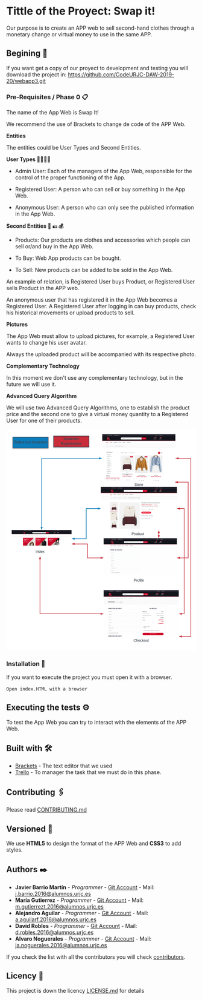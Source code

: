 # Tittle of the Proyect: Swap it!

Our purpose is to create an APP web to sell second-hand clothes through a monetary change or virtual money to use in the same APP.

## Begining 🚀

If you want get a copy of our proyect to development and testing you will download the project in: https://github.com/CodeURJC-DAW-2019-20/webapp3.git


### Pre-Requisites / Phase 0 📋

The name of the App Web is Swap It!

We recommend the use of Brackets to change de code of the APP Web.

**Entities**

The entities could be User Types and Second Entities.

**User Types 👨‍💼👩‍💼**

* Admin User: Each of the managers of the App Web, responsible for the control of the proper functioning of the App.

* Registered User: A person who can sell or buy something in the App Web.

* Anonymous User: A person who can only see the published information in the App Web.


**Second Entities 👕 💷 💰**

* Products: Our products are clothes and accessories which people can sell or/and buy in the App Web.

* To Buy: Web App products can be bought.

* To Sell: New products can be added to be sold in the App Web.


An example of relation, is Registered User buys Product, or Registered User sells Product in the APP web.

An anonymous user that has registered it in the App Web becomes a Registered User. A Registered User after logging in can buy products, check his historical movements or upload products to sell. 


**Pictures**

The App Web must allow to upload pictures, for example, a Registered User wants to change his user avatar.

Always the uploaded product will be accompanied with its respective photo.


**Complementary Technology** 

In this moment we don't use any complementary technology, but in the future we will use it.

**Advanced Query Algorithm**

We will use two Advanced Query Algorithms, one to establish the product price and the second one to give a virtual money quantity to a Registered User for one of their products.


![](https://github.com/CodeURJC-DAW-2019-20/webapp3/blob/Fase-1/HTML%20y%20CSS/img/Diagrama.png)

### Installation 🔧

If you want to execute the project you must open it with a browser.

```
Open index.HTML with a browser
```


## Executing the tests ⚙️

To test the App Web you can try to interact with the elements of the APP Web. 


## Built with 🛠️

* [Brackets](http://brackets.io/) - The text editor that we used
* [Trello](https://trello.com/b/7tXmEA17/daw) - To manager the task that we must do in this phase.

## Contributing 🖇️

Please read [CONTRIBUTING.md](https://gist.github.com/villanuevand/xxxxxx) 


## Versioned 📌

We use **HTML5** to design the format of the APP Web and **CSS3** to add styles. 

## Authors ✒️


* **Javier Barrio Martín** - *Programmer* - [Git Account](https://github.com/JaviBarrio6) - Mail: j.barrio.2016@alumnos.urjc.es
* **Maria Gutierrez** - *Programmer* - [Git Account](https://github.com/Mariagt97) - Mail: m.gutierrezt.2016@alumnos.urjc.es
* **Alejandro Aguilar** - *Programmer* - [Git Account](https://github.com/Aaguilarf) - Mail: a.aguilarf.2016@alumnos.urjc.es
* **David Robles** - *Programmer* - [Git Account](https://github.com/davidrobl) - Mail: d.robles.2016@alumnos.urjc.es
* **Alvaro Noguerales** - *Programmer* - [Git Account](https://github.com/Anogue) - Mail: ja.noguerales.2016@alumnos.urjc.es

If you check the list with all the contributors you will check [contributors](https://github.com/CodeURJC-DAW-2019-20/webapp3/graphs/contributors).

## Licency 📄

This project is down the licency [LICENSE.md](https://github.com/CodeURJC-DAW-2019-20/webapp3/blob/master/LICENSE) for details


